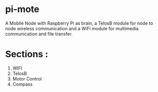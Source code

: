 pi-mote
=======

A Mobile Node with Raspberry Pi as brain, a TelosB module for node to node wireless communication and a WiFi module for multimedia communication and file transfer.

Sections :
=========

1. WIFI
2. TelosB
3. Motor Control
4. Compass


